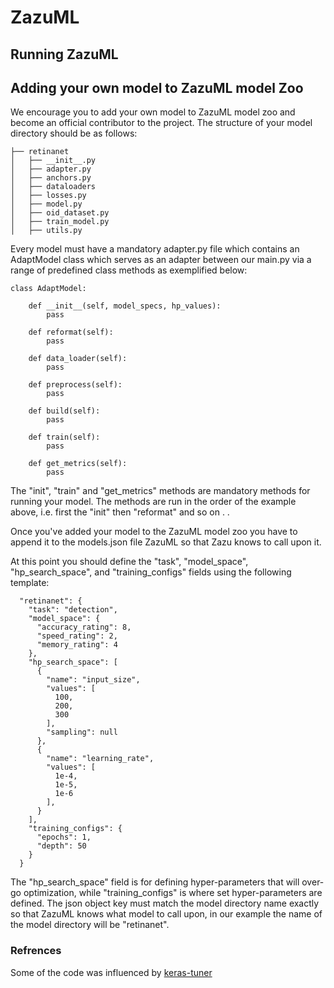 # ZazuML

## Running ZazuML



## Adding your own model to ZazuML model Zoo
We encourage you to add your own model to ZazuML model zoo and become an 
official contributor to the project. The structure of your model directory should 
be as follows:
```
├── retinanet
│   ├── __init__.py
│   ├── adapter.py
│   ├── anchors.py
│   ├── dataloaders
│   ├── losses.py
│   ├── model.py
│   ├── oid_dataset.py
│   ├── train_model.py
│   ├── utils.py
```
Every model must have a mandatory adapter.py file 
which contains an AdaptModel class which serves as an adapter between our main.py 
via a range of predefined class methods as exemplified below:
```
class AdaptModel:

    def __init__(self, model_specs, hp_values):
        pass

    def reformat(self):
        pass

    def data_loader(self):
        pass

    def preprocess(self):
        pass

    def build(self):
        pass
        
    def train(self):
        pass
        
    def get_metrics(self):
        pass
```
The "init", "train" and "get_metrics" methods are mandatory methods for running your model. 
The methods are run in the order of the example above, i.e. first the "init" then "reformat" and so on . . 

Once you've added your model to the ZazuML model zoo you have to append it to the 
models.json file ZazuML so that Zazu knows to call upon it. 

At this point you should define the "task", "model_space", "hp_search_space", 
and "training_configs" fields using the following template:

```
  "retinanet": {
    "task": "detection",
    "model_space": {
      "accuracy_rating": 8,
      "speed_rating": 2,
      "memory_rating": 4
    },
    "hp_search_space": [
      {
        "name": "input_size",
        "values": [
          100,
          200,
          300
        ],
        "sampling": null
      },
      {
        "name": "learning_rate",
        "values": [
          1e-4,
          1e-5,
          1e-6
        ],
      }
    ],
    "training_configs": {
      "epochs": 1,
      "depth": 50
    }
  }
```
The "hp_search_space" field is for defining hyper-parameters that will over-go 
optimization, while "training_configs" is where set hyper-parameters 
are defined. The json object key must match the model directory name exactly so that
ZazuML knows what model to call upon, in our example the name of the model directory will 
be "retinanet".


### Refrences
Some of the code was influenced by [keras-tuner](https://github.com/keras-team/keras-tuner)